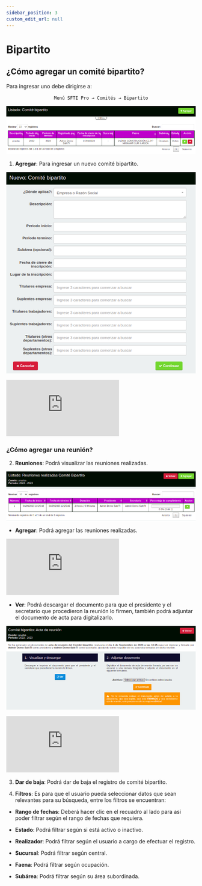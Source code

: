 ```yaml
---
sidebar_position: 3
custom_edit_url: null
---
```

# Bipartito
## ¿Cómo agregar un comité bipartito?
Para ingresar uno debe dirigirse a:
  
<div align="center">

```bash
Menú SFTI Pro → Comités → Bipartito
```
</div>

<div align="center">

![listado](/img/img_manual/img_comites/2023-09-06_10-12.png)

</div>

1. **Agregar**: Para ingresar un nuevo comité bipartito.

<div align="center">

![Agregar](/img/img_manual/img_comites/2023-09-06_10-21.png)

</div>

<div class="video-responsive">

<iframe src="https://www.youtube.com/embed/Qkm8ji_4sR0/?rel=0" title="YouTube video player" frameborder="0" allow="accelerometer; autoplay; clipboard-write; encrypted-media; gyroscope; picture-in-picture; web-share" allowfullscreen></iframe>

</div>

### ¿Cómo agregar una reunión?

2. **Reuniones**: Podrá visualizar las reuniones realizadas.

<div align="center">

![Listado reunión](/img/img_manual/img_comites/2023-09-06_10-51.png)

</div>


* **Agregar**: Podrá agregar las reuniones realizadas.

<div class="video-responsive">

<iframe src="https://www.youtube.com/embed/Ato04cc3nxo/?rel=0" title="YouTube video player" frameborder="0" allow="accelerometer; autoplay; clipboard-write; encrypted-media; gyroscope; picture-in-picture; web-share" allowfullscreen></iframe>

</div>

* **Ver**: Podrá descargar el documento para que el presidente y el secretario que procedieron la reunión lo firmen, también podrá adjuntar el documento de acta para digitalizarlo.

<div align="center">

![Estado](/img/img_manual/img_comites/2023-09-06_10-55.png)

</div>

<div class="video-responsive">

<iframe src="https://www.youtube.com/embed/oigla6iUKrw/?rel=0" title="YouTube video player" frameborder="0" allow="accelerometer; autoplay; clipboard-write; encrypted-media; gyroscope; picture-in-picture; web-share" allowfullscreen></iframe>

</div>

3. **Dar de baja**: Podrá dar de baja el registro de comité bipartito.

4. **Filtros**: Es para que el usuario pueda seleccionar datos que sean relevantes para su búsqueda, entre los filtros se encuentran:

* **Rango de fechas**: Deberá hacer clic en el recuadro al lado para asi poder filtrar según el rango de fechas que requiera.

* **Estado**: Podrá filtrar según si está activo o inactivo.

* **Realizador**: Podrá filtrar según el usuario a cargo de efectuar el registro.

* **Sucursal**: Podrá filtrar según central.

* **Faena**: Podrá filtrar según ocupación.

* **Subárea**: Podrá filtrar según su área subordinada.




